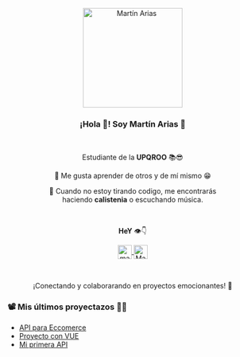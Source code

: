 <p align="center" width="300">
   <img align="center" width="200" src="https://avatars.githubusercontent.com/u/116573815?s=400&u=765b3eb58c395a7890efbbb37820c3a9216de235&v=4" alt="Martín Arias" />
   <h3 align="center">¡Hola 👋! Soy Martín Arias 🤠</h3>
</p>

<br/>

<p align="center">Estudiante  de la <strong>UPQROO</strong> 📚😎</p>
<p align="center">🌱 Me gusta aprender de otros y de mí mismo 😁</p>
<p align="center">💪 Cuando no estoy tirando codigo, me encontrarás <br />haciendo <strong>calistenia</strong> o escuchando música.</p>

<br/>

<p align="center"><strong>HeY</strong> 👁️👇</p>
<p align="center">
  <a href="https://instagram.com/mart.arss" target="blank">
    <img align="center" src="https://www.shareicon.net/data/512x512/2016/11/16/854126_color_512x512.png" alt="mart.arss" height="28px" width="28px" />
  </a>   
   <a href="https://www.facebook.com/martinez.ariasmartin" target="blank">
    <img align="center" src="https://1.bp.blogspot.com/-S8HTBQqmfcs/XN0ACIRD9PI/AAAAAAAAAlo/FLhccuLdMfIFLhocRjWqsr9cVGdTN_8sgCPcBGAYYCw/s1600/f_logo_RGB-Blue_1024.png" alt="Martin Arias" height="28px" width="28px" />
  </a>
</p>
<br />

<p align="center">¡Conectando y colaborarando en proyectos emocionantes! 🚀</p>

### 📽️ Mis últimos proyectazos 🤯🤪
- [API para Eccomerce](https://example.com)
- [Proyecto con VUE](https://github.com/youngmarti/ProyectoVue)
- [Mi primera API](https://github.com/youngmarti/ProyectoVue-Backend)
